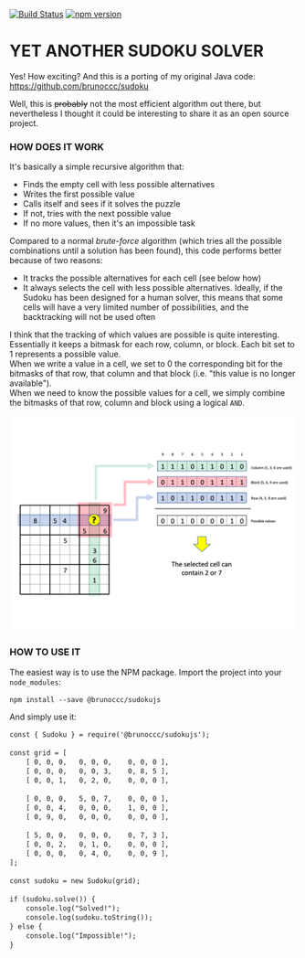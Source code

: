 [![Build Status](https://travis-ci.com/brunoccc/sudokujs.svg?branch=master)](https://travis-ci.com/brunoccc/sudokujs)
[![npm version](https://badge.fury.io/js/%40brunoccc%2Fsudokujs.svg)](https://badge.fury.io/js/%40brunoccc%2Fsudokujs)

# YET ANOTHER SUDOKU SOLVER

Yes! How exciting? And this is a porting of my original Java code: https://github.com/brunoccc/sudoku

Well, this is ~~probably~~ not the most efficient algorithm out there, but nevertheless I thought it could be interesting to share it as an open source project.

### HOW DOES IT WORK

It's basically a simple recursive algorithm that:

* Finds the empty cell with less possible alternatives
* Writes the first possible value
* Calls itself and sees if it solves the puzzle
* If not, tries with the next possible value
* If no more values, then it's an impossible task

Compared to a normal _brute-force_ algorithm (which tries all the possible combinations until a solution has been found), this code performs better because of two reasons:

* It tracks the possible alternatives for each cell (see below how)
* It always selects the cell with less possible alternatives. Ideally, if the Sudoku has been designed for a human solver, this means that some cells will have a very limited number of possibilities, and the backtracking will not be used often

I think that the tracking of which values are possible is quite interesting. Essentially it keeps a bitmask for each row, column, or block. Each bit set to 1 represents a possible value.  
When we write a value in a cell, we set to 0 the corresponding bit for the bitmasks of that row, that column and that block (i.e. "this value is no longer available").  
When we need to know the possible values for a cell, we simply combine the bitmasks of that row, column and block using a logical `AND`.

![Alternative values and bitmasks](doc/brunoccc-sudoku-1.png?raw=true "Bitmasks")

### HOW TO USE IT

The easiest way is to use the NPM package. Import the project into your `node_modules`:

```
npm install --save @brunoccc/sudokujs
```

And simply use it:

```
const { Sudoku } = require('@brunoccc/sudokujs');

const grid = [
    [ 0, 0, 0,   0, 0, 0,    0, 0, 0 ],
    [ 0, 0, 0,   0, 0, 3,    0, 8, 5 ],
    [ 0, 0, 1,   0, 2, 0,    0, 0, 0 ],

    [ 0, 0, 0,   5, 0, 7,    0, 0, 0 ],
    [ 0, 0, 4,   0, 0, 0,    1, 0, 0 ],
    [ 0, 9, 0,   0, 0, 0,    0, 0, 0 ],

    [ 5, 0, 0,   0, 0, 0,    0, 7, 3 ],
    [ 0, 0, 2,   0, 1, 0,    0, 0, 0 ],
    [ 0, 0, 0,   0, 4, 0,    0, 0, 9 ],
];

const sudoku = new Sudoku(grid);

if (sudoku.solve()) {
    console.log("Solved!");
    console.log(sudoku.toString());
} else {
    console.log("Impossible!");
}

```




